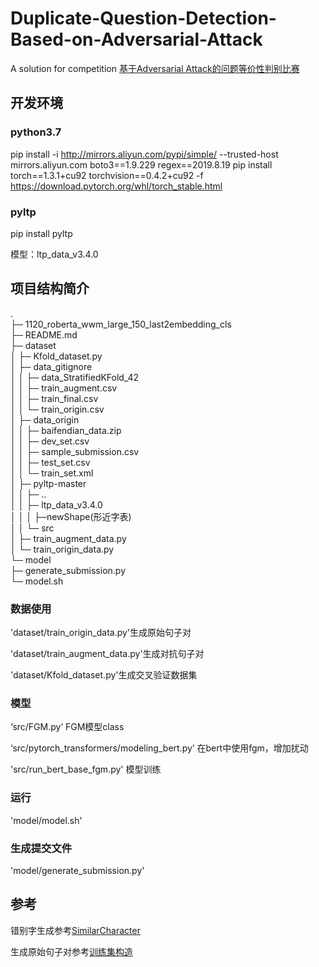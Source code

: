 # Duplicate-Question-Detection-Based-on-Adversarial-Attack
A solution for competition [基于Adversarial Attack的问题等价性判别比赛](https://www.biendata.com/competition/2019diac/)

## 开发环境

### python3.7 

pip install -i http://mirrors.aliyun.com/pypi/simple/ --trusted-host mirrors.aliyun.com  boto3==1.9.229 regex==2019.8.19
pip install torch==1.3.1+cu92 torchvision==0.4.2+cu92 -f https://download.pytorch.org/whl/torch_stable.html

### pyltp

pip install pyltp

模型：ltp_data_v3.4.0 

## 项目结构简介
.  
├─ 1120_roberta_wwm_large_150_last2embedding_cls  
├─ README.md  
├─ dataset  
│    ├─ Kfold_dataset.py  
│    ├─ data_gitignore  
│    │    ├─ data_StratifiedKFold_42  
│    │    ├─ train_augment.csv  
│    │    ├─ train_final.csv  
│    │    └─ train_origin.csv  
│    ├─ data_origin  
│    │    ├─ baifendian_data.zip  
│    │    ├─ dev_set.csv  
│    │    ├─ sample_submission.csv  
│    │    ├─ test_set.csv  
│    │    └─ train_set.xml  
│    ├─ pyltp-master  
│    │    ├─ ..  
│    │    ├─ ltp_data_v3.4.0  
│    │    │    ├─newShape(形近字表)  
│    │    └─ src  
│    ├─ train_augment_data.py  
│    └─ train_origin_data.py  
└─ model  
       ├─ generate_submission.py  
       └─ model.sh  

### 数据使用

'dataset/train_origin_data.py'生成原始句子对

'dataset/train_augment_data.py'生成对抗句子对

'dataset/Kfold_dataset.py'生成交叉验证数据集

### 模型

‘src/FGM.py’ FGM模型class

‘src/pytorch_transformers/modeling_bert.py’ 在bert中使用fgm，增加扰动

'src/run_bert_base_fgm.py' 模型训练

### 运行

'model/model.sh'

### 生成提交文件
'model/generate_submission.py'

## 参考
错别字生成参考[SimilarCharacter](https://github.com/contr4l/SimilarCharacter)

生成原始句子对参考[训练集构造](https://www.biendata.com/forum/view_post_category/718/)



